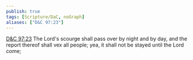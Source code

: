 ```yaml
---
publish: true
tags: [Scripture/DaC, noGraph]
aliases: ["D&C 97:23"]
---
```

[D&C 97:23](https://churchofjesuschrist.org/study/scriptures/dc-testament/dc/97?lang=eng&id=p23#p23) The Lord's scourge shall pass over by night and by day, and the report thereof shall vex all people; yea, it shall not be stayed until the Lord come;
